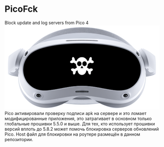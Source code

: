 # PicoFck
Block update and log servers from Pico 4
<img src="https://github.com/LordArrin/PicoFck/blob/main/logo.png"/> 
Pico активировали проверку подписи apk на сервере и это ломает модифицированные приложения, это затрагивает в основном только глобальные прошивки 5.5.0 и выше.
Для тех, кто использует прошивки версий вплоть до 5.8.2 может помочь блокировка серверов обновлений Pico. Host файл для блокировки на роутере размещён в данном репозитории.

